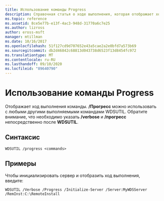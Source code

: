 ```yaml
---
title: Использование команды Progress
description: Справочная статья о ходе выполнения, которая отображает ход выполнения команды.
ms.topic: reference
ms.assetid: 8ce5e77b-e13f-4ac3-948d-31770a6c7e25
ms.author: lizross
author: eross-msft
manager: mtillman
ms.date: 10/16/2017
ms.openlocfilehash: 51f127cd9d707652e43a5cae2a2e0bfd7a573b69
ms.sourcegitcommit: db2d46842c68813d043738d6523f13d8454fc972
ms.translationtype: MT
ms.contentlocale: ru-RU
ms.lasthandoff: 09/10/2020
ms.locfileid: "89640790"
---
```

# <a name="using-the-progress-command"></a>Использование команды Progress

Отображает ход выполнения команды. **/Прогресс** можно использовать с любыми другими выполняемыми командами WDSUTIL. Обратите внимание, что необходимо указать **/verbose** и **/прогресс** непосредственно после **WDSUTIL**.

## <a name="syntax"></a>Синтаксис

```
WDSUTIL /progress <commands>
```

## <a name="examples"></a>Примеры

Чтобы инициализировать сервер и отобразить ход выполнения, введите:
```
WDSUTIL /Verbose /Progress /Initialize-Server /Server:MyWDSServer /RemInst:C:\RemoteInstall
```